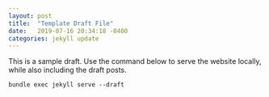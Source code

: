 ```yaml
---
layout: post
title:  "Template Draft File"
date:   2019-07-16 20:34:18 -0400
categories: jekyll update
---
```


This is a sample draft. Use the command below to serve the website locally, while
also including the draft posts.

```
bundle exec jekyll serve --draft
```
